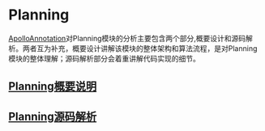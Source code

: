 # Planning



 [ApolloAnnotation](https://github.com/HaiYangLib/ApolloAnnotation)对Planning模块的分析主要包含两个部分,概要设计和源码解析。两者互为补充，概要设计讲解该模块的整体架构和算法流程，是对Planning模块的整体理解；源码解析部分会着重讲解代码实现的细节。



## [Planning概要说明](Planning概要说明.md)



## [Planning源码解析](Planning源码解析)

